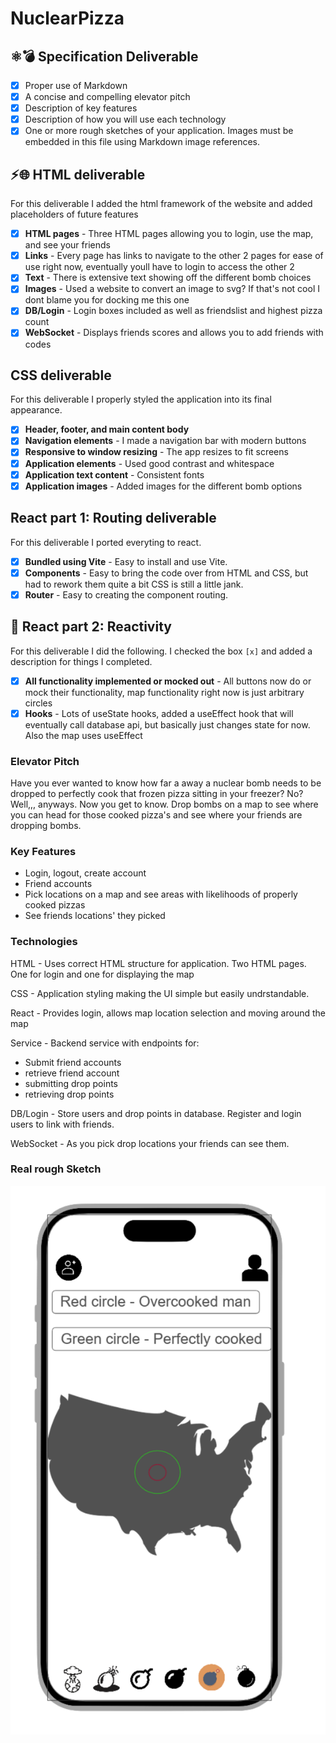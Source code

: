 # NuclearPizza

## ⚛️💣 Specification Deliverable

- [x] Proper use of Markdown
- [x] A concise and compelling elevator pitch
- [x] Description of key features
- [x] Description of how you will use each technology
- [x] One or more rough sketches of your application. Images must be embedded in this file using Markdown image references.

## ⚡🌐 HTML deliverable

For this deliverable I added the html framework of the website and added placeholders of future features

- [x] **HTML pages** - Three HTML pages allowing you to login, use the map, and see your friends
- [x] **Links** - Every page has links to navigate to the other 2 pages for ease of use right now, eventually youll have to login to access the other 2
- [x] **Text** - There is extensive text showing off the different bomb choices
- [x] **Images** - Used a website to convert an image to svg? If that's not cool I dont blame you for docking me this one
- [x] **DB/Login** - Login boxes included as well as friendslist and highest pizza count
- [x] **WebSocket** - Displays friends scores and allows you to add friends with codes

## CSS deliverable

For this deliverable I properly styled the application into its final appearance.

- [x] **Header, footer, and main content body**
- [x] **Navigation elements** - I made a navigation bar with modern buttons
- [x] **Responsive to window resizing** - The app resizes to fit screens
- [x] **Application elements** - Used good contrast and whitespace
- [x] **Application text content** - Consistent fonts
- [x] **Application images** - Added images for the different bomb options

## React part 1: Routing deliverable

For this deliverable I ported everyting to react.

- [x] **Bundled using Vite** - Easy to install and use Vite.
- [x] **Components** - Easy to bring the code over from HTML and CSS, but had to rework them quite a bit CSS is still a little jank.
- [x] **Router** - Easy to creating the component routing.

## 🚀 React part 2: Reactivity

For this deliverable I did the following. I checked the box `[x]` and added a description for things I completed.

- [x] **All functionality implemented or mocked out** - All buttons now do or mock their functionality, map functionality right now is just arbitrary circles
- [x] **Hooks** - Lots of useState hooks, added a useEffect hook that will eventually call database api, but basically just changes state for now. Also the map uses useEffect

### Elevator Pitch  

Have you ever wanted to know how far a away a nuclear bomb needs to be dropped to perfectly cook that frozen pizza sitting in your freezer? No? Well,,, anyways. Now you get to know. Drop bombs on a map to see where you can head for those cooked pizza's and see where your friends are dropping bombs.

### Key Features  

- Login, logout, create account
- Friend accounts
- Pick locations on a map and see areas with likelihoods of properly cooked pizzas
- See friends locations' they picked  

### Technologies  

HTML - Uses correct HTML structure for application. Two HTML pages. One for login and one for displaying the map  

CSS - Application styling making the UI simple but easily undrstandable.  

React - Provides login, allows map location selection and moving around the map  

Service - Backend service with endpoints for:

- Submit friend accounts
- retrieve friend account
- submitting drop points  
- retrieving drop points  

DB/Login - Store users and drop points in database. Register and login users to link with friends.  

WebSocket - As you pick drop locations your friends can see them.

### Real rough Sketch

![alt text](image.png)

